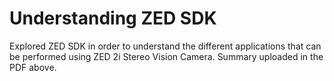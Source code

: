 # Understanding ZED SDK

Explored ZED SDK in order to understand the different applications that can be performed using ZED 2i Stereo Vision Camera. Summary uploaded in the PDF above.
